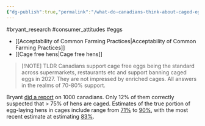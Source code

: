 ```yaml
---
{"dg-publish":true,"permalink":"/what-do-canadians-think-about-caged-eggs-q/","created":"2025-10-23T17:42:42.976+01:00","updated":"2025-10-23T18:06:08.652+01:00"}
---
```


#bryant_research #consumer_attitudes #eggs 

 - [[Acceptability of Common Farming Practices\|Acceptability of Common Farming Practices]]
 - [[Cage free hens\|Cage free hens]]

> [!NOTE] TLDR
> Canadians support cage free eggs being the standard across supermarkets, restaurants etc and support banning caged eggs in 2027. They are not impressed by enriched cages. All answers in the realms of 70-80% support.

Bryant [did a report](https://bryantresearch.co.uk/insight-items/end-cage-confinement/) on 1000 canadians. Only 12% of them correctly suspected that > 75% of hens are caged. Estimates of the true portion of egg-laying hens in cages include range from [71%](https://spca.bc.ca/news/achieving-higher-welfare-for-hens/) to [90%](https://humanecanada.ca/about-us/media/canadas-battery-cage-phase-out-officially-begins/), with the most recent estimate at estimating [83%](https://sentientmedia.org/enriched-versus-cage-free-eggs/). 